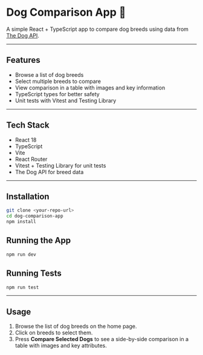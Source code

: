 # Dog Comparison App 🐶

A simple React + TypeScript app to compare dog breeds using data from [The Dog API](https://thedogapi.com/).

---

## Features

- Browse a list of dog breeds
- Select multiple breeds to compare
- View comparison in a table with images and key information
- TypeScript types for better safety
- Unit tests with Vitest and Testing Library

---

## Tech Stack

- React 18
- TypeScript
- Vite
- React Router
- Vitest + Testing Library for unit tests
- The Dog API for breed data

---
## Installation

```bash
git clone <your-repo-url>
cd dog-comparison-app
npm install
```
## Running the App

```bash
npm run dev
```

## Running Tests

```bash
npm run test
```

---

## Usage

1. Browse the list of dog breeds on the home page.  
2. Click on breeds to select them.  
3. Press **Compare Selected Dogs** to see a side-by-side comparison in a table with images and key attributes.


